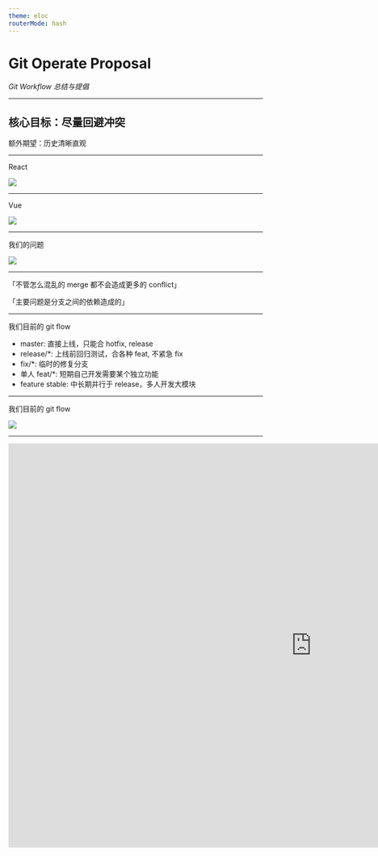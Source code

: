 ```yaml
---
theme: eloc
routerMode: hash
---
```


# Git Operate Proposal

*Git Workflow 总结与提倡*

---

## 核心目标：尽量回避冲突

额外期望：历史清晰直观

---

React

<div class="scroll">

![](/images/react-git-branchs.png)

</div>

<style>
  .slidev-layout {
    .scroll {
      @apply overflow-y-scroll max-w-3/5 max-h-[660px];

      p {
        @apply m-0;
      }
    }
  }
</style>

---


Vue

<div class="scroll">

![](/images/vue-git-branchs.png)

</div>

<style>
  .slidev-layout {
    .scroll {
      @apply overflow-y-scroll max-w-3/5 max-h-[660px];

      p {
        @apply m-0;
      }
    }
  }
</style>


---

我们的问题

<div class="scroll">

![](/images/merge-chaos.png)

</div>

<style>
  .slidev-layout {
    .scroll {
      @apply overflow-y-scroll max-w-3/5 max-h-[660px];

      p {
        @apply m-0;
      }
    }
  }
</style>

---

「不管怎么混乱的 merge 都不会造成更多的 conflict」

「主要问题是分支之间的依赖造成的」

---

我们目前的 git flow

- master: 直接上线，只能合 hotfix, release
- release/*: 上线前回归测试，合各种 feat, 不紧急 fix
- fix/*: 临时的修复分支
- 单人 feat/*: 短期自己开发需要某个独立功能
- feature stable: 中长期并行于 release，多人开发大模块

---

我们目前的 git flow

<img
  class="max-h-[600px] mx-auto"
  src="/images/current-git-flow.png"
/>

---

<!-- 一步步演示刚才的 git flow 怎么来的 -->

<iframe
  src="https://git-school.github.io/visualizing-git/#free"
  scrolling="no"
  border="0"
  frameborder="no"
  framespacing="0"
  allowfullscreen="true"
  style="width: 1200px; height: 800px"
/>

---

刚才的模拟命令

<div class="scroll">

```bash
# 前期准备
git checkout -b feature
git checkout -b other
git checkout -b release

git commit -m c1
git commit -m c2
git commit -m c3

# 模拟别人合到 release
git checkout other
git commit
git commit
git commit
git merge release

# MR: Merge `other` into `release`
git checkout release
git merge other

# 视角回到自己
git checkout feature
git commit -m feat1
git commit -m feat2
git commit -m feat3

git merge release

# MR: Merge `feature` into `release`
git checkout release
git merge feature

# 模拟别人有合 fix 到 release
git checkout master

git commit -m fix1
git commit -m fix2
git commit -m fix3
git commit -m fix4

# 回到 release 视角
git checkout release
git merge master

# MR: Merge `feature` into `release`
git checkout master
git merge release
```

</div>

<style>
  .slidev-layout {
    .scroll {
      @apply overflow-y-scroll max-w-1/2 max-h-[660px];

      p {
        @apply m-0;
      }
    }
  }
</style>

---

两个提倡

- 多用 rebase
- 多用 squash

---

两个限制

- 只有单人开发分支才能用 rebase
- 只有连续多个 fix 才该用 squash

---

rebase / squash

<img
  class="max-h-[500px] mx-auto"
  src="/images/rebase-git-flow.png"
/>

---

演示 rebase / squash 方式

https://git-school.github.io/visualizing-git/#free

---

![](/images/never-merge-master-into-self.svg)

